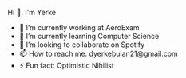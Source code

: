  Hi 👋, I'm Yerke


- 🔭 I’m currently working at AeroExam 
- 🌱 I’m currently learning Computer Science
- 👯 I’m looking to collaborate on Spotify
- 📫 How to reach me: dyerkebulan21@gmail.com
- ⚡ Fun fact: Optimistic Nihilist

